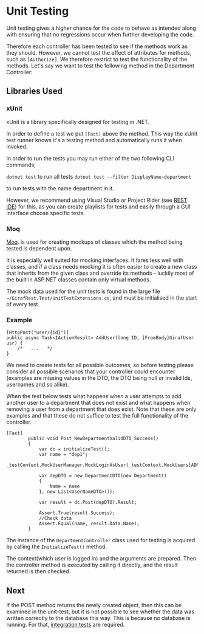 # Unit Testing

Unit testing gives a higher chance for the code to behave as intended along with
ensuring that no regressions occur when further developing the code.

Therefore each controller has been tested to see if the methods work as they should.
However, we cannot test the effect of attributes for methods, such as ```[Authorize]```.
We therefore restrict to test the functionality of the methods. Let's say we want
to test the following method in the Department Controller:

## Libraries Used

### xUnit

xUnit is a library specifically designed for testing in .NET.

In order to define a test we put ``[Fact]`` above the method. This way the xUnit
test runner knows it's a testing method and automatically runs it when invoked.

In order to run the tests you may run either of the two following CLI commands;

``dotnet test`` to run all tests ``dotnet test --filter DisplayName~department``

to run tests with the name department in it.

However, we recommend using Visual Studio or Project Rider (see [REST IDE](./RESTIDE.md))
for this, as you can create playlists for tests and easily through a GUI interface
choose specific tests.

### Moq

[Moq](https://github.com/Moq/moq4/wiki/Quickstart). is used for creating mockups
of classes which the method being tested is dependent upon.

It is especially well suited for mocking interfaces. It fares less well with classes,
and if a class needs mocking it is often easier to create a new class that inherits
from the given class and override its methods - luckily most of the built in ASP.NET
classes contain only virtual methods.

The mock data used for the unit tests is found in the large file ```⋯/GirafRest.Test/UnitTestExtensions.cs```,
and must be initialised in the start of every test.

### Example

```Csharp
[HttpPost("user/{id}")]
public async Task<IActionResult> AddUser(long ID, [FromBody]GirafUser usr) {
    /*   ...   */
}
```

We need to create tests for all possible outcomes; so before testing please consider
all possible scenarios that your controller could encounter (examples are missing
values in the DTO, the DTO being null or invalid Ids, usernames and so alike).

When the test below tests what happens when a user attempts to add another user
to a department that does not exist and what happens when removing a user from a
department that does exist.
Note that these are only examples and that these do not suffice to test the full
functionality of the controller.

```Csharp
[Fact]
        public void Post_NewDepartmentValidDTO_Success()
        {
            var dc = initializeTest();
            var name = "dep1";
            _testContext.MockUserManager.MockLoginAsUser(_testContext.MockUsers[ADMIN_DEP_ONE]);

            var depDTO = new DepartmentDTO(new Department()
            {
                Name = name
            }, new List<UserNameDTO>());

            var result = dc.Post(depDTO).Result;

            Assert.True(result.Success);
            //Check data
            Assert.Equal(name, result.Data.Name);
        }
```

The instance of the ```DepartmentController``` class used for testing is acquired
by calling the ```InitializeTest()``` method.

The context(which user is logged in) and the arguments are prepared. Then the controller
method is executed by calling it directly, and the result returned is then checked.

## Next

If the POST method returns the newly created object, then this can be examined in
the unit-test, but it is not possible to see whether the data was written correctly
to the database this way. This is because no database is running. For that, [integration tests](./IntegrationTest.md)
are required.